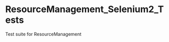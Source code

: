 ResourceManagement_Selenium2_Tests
==================================
Test suite for ResourceManagement
